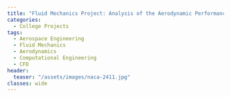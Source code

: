 ```yaml
---
title: "Fluid Mechanics Project: Analysis of the Aerodynamic Performance of a NACA 2411 Aerofoil with CFD"
categories:
  - College Projects
tags:
  - Aerospace Engineering
  - Fluid Mechanics
  - Aerodynamics
  - Computational Engineering
  - CFD
header:
  teaser: "/assets/images/naca-2411.jpg"
classes: wide
---
```


<object data="/assets/documents/Conall-Daly-4B13-Project.pdf" width="1000" height="1000" type='application/pdf'></object>

